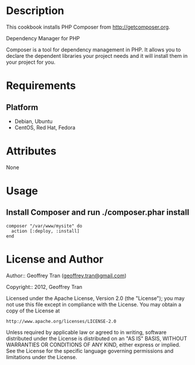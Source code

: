 Description
===========

This cookbook installs PHP Composer from http://getcomposer.org.

Dependency Manager for PHP

Composer is a tool for dependency management in PHP. It allows you to 
declare the dependent libraries your project needs and it will 
install them in your project for you.

Requirements
============

Platform
--------

* Debian, Ubuntu
* CentOS, Red Hat, Fedora


Attributes
==========

None

Usage
=====

## Install Composer and run ./composer.phar install

    composer "/var/www/mysite" do
      action [:deploy, :install]
    end

License and Author
==================

Author:: Geoffrey Tran (<geoffrey.tran@gmail.com>)

Copyright:: 2012, Geoffrey Tran

Licensed under the Apache License, Version 2.0 (the "License");
you may not use this file except in compliance with the License.
You may obtain a copy of the License at

    http://www.apache.org/licenses/LICENSE-2.0

Unless required by applicable law or agreed to in writing, software
distributed under the License is distributed on an "AS IS" BASIS,
WITHOUT WARRANTIES OR CONDITIONS OF ANY KIND, either express or implied.
See the License for the specific language governing permissions and
limitations under the License.

